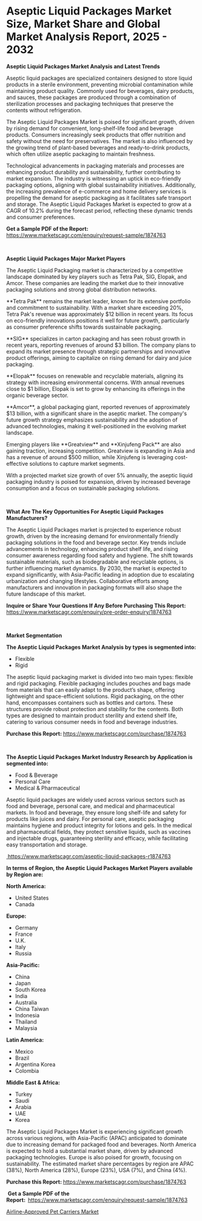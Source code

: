 <p><h1>Aseptic Liquid Packages Market Size, Market Share and Global Market Analysis Report, 2025 - 2032</h1></p><p><strong>Aseptic Liquid Packages Market Analysis and Latest Trends</strong></p>
<p><p>Aseptic liquid packages are specialized containers designed to store liquid products in a sterile environment, preventing microbial contamination while maintaining product quality. Commonly used for beverages, dairy products, and sauces, these packages are produced through a combination of sterilization processes and packaging techniques that preserve the contents without refrigeration.</p><p>The Aseptic Liquid Packages Market is poised for significant growth, driven by rising demand for convenient, long-shelf-life food and beverage products. Consumers increasingly seek products that offer nutrition and safety without the need for preservatives. The market is also influenced by the growing trend of plant-based beverages and ready-to-drink products, which often utilize aseptic packaging to maintain freshness.</p><p>Technological advancements in packaging materials and processes are enhancing product durability and sustainability, further contributing to market expansion. The industry is witnessing an uptick in eco-friendly packaging options, aligning with global sustainability initiatives. Additionally, the increasing prevalence of e-commerce and home delivery services is propelling the demand for aseptic packaging as it facilitates safe transport and storage. The Aseptic Liquid Packages Market is expected to grow at a CAGR of 10.2% during the forecast period, reflecting these dynamic trends and consumer preferences.</p></p>
<p><strong>Get a Sample PDF of the Report:&nbsp;</strong> <a href="https://www.marketscagr.com/enquiry/request-sample/1874763?utm_campaign=2115&utm_medium=2&utm_source=Github&utm_content=ia&utm_term=05042025&utm_id=aseptic-liquid-packages">https://www.marketscagr.com/enquiry/request-sample/1874763</a></p>
<p>&nbsp;</p>
<p><strong>Aseptic Liquid Packages Major Market Players</strong></p>
<p><p>The Aseptic Liquid Packaging market is characterized by a competitive landscape dominated by key players such as Tetra Pak, SIG, Elopak, and Amcor. These companies are leading the market due to their innovative packaging solutions and strong global distribution networks.</p><p>**Tetra Pak** remains the market leader, known for its extensive portfolio and commitment to sustainability. With a market share exceeding 20%, Tetra Pak's revenue was approximately $12 billion in recent years. Its focus on eco-friendly innovations positions it well for future growth, particularly as consumer preference shifts towards sustainable packaging.</p><p>**SIG** specializes in carton packaging and has seen robust growth in recent years, reporting revenues of around $3 billion. The company plans to expand its market presence through strategic partnerships and innovative product offerings, aiming to capitalize on rising demand for dairy and juice packaging.</p><p>**Elopak** focuses on renewable and recyclable materials, aligning its strategy with increasing environmental concerns. With annual revenues close to $1 billion, Elopak is set to grow by enhancing its offerings in the organic beverage sector.</p><p>**Amcor**, a global packaging giant, reported revenues of approximately $13 billion, with a significant share in the aseptic market. The company's future growth strategy emphasizes sustainability and the adoption of advanced technologies, making it well-positioned in the evolving market landscape.</p><p>Emerging players like **Greatview** and **Xinjufeng Pack** are also gaining traction, increasing competition. Greatview is expanding in Asia and has a revenue of around $500 million, while Xinjufeng is leveraging cost-effective solutions to capture market segments.</p><p>With a projected market size growth of over 5% annually, the aseptic liquid packaging industry is poised for expansion, driven by increased beverage consumption and a focus on sustainable packaging solutions.</p></p>
<p>&nbsp;</p>
<p><strong>What Are The Key Opportunities For Aseptic Liquid Packages Manufacturers?</strong></p>
<p><p>The Aseptic Liquid Packages market is projected to experience robust growth, driven by the increasing demand for environmentally friendly packaging solutions in the food and beverage sector. Key trends include advancements in technology, enhancing product shelf life, and rising consumer awareness regarding food safety and hygiene. The shift towards sustainable materials, such as biodegradable and recyclable options, is further influencing market dynamics. By 2030, the market is expected to expand significantly, with Asia-Pacific leading in adoption due to escalating urbanization and changing lifestyles. Collaborative efforts among manufacturers and innovation in packaging formats will also shape the future landscape of this market.</p></p>
<p><strong>Inquire or Share Your Questions If Any Before Purchasing This Report:</strong> <a href="https://www.marketscagr.com/enquiry/pre-order-enquiry/1874763?utm_campaign=2115&utm_medium=2&utm_source=Github&utm_content=ia&utm_term=05042025&utm_id=aseptic-liquid-packages">https://www.marketscagr.com/enquiry/pre-order-enquiry/1874763</a></p>
<p>&nbsp;</p>
<p><strong>Market Segmentation</strong></p>
<p><strong>The Aseptic Liquid Packages Market Analysis by types is segmented into:</strong></p>
<p><ul><li>Flexible</li><li>Rigid</li></ul></p>
<p><p>The aseptic liquid packaging market is divided into two main types: flexible and rigid packaging. Flexible packaging includes pouches and bags made from materials that can easily adapt to the product’s shape, offering lightweight and space-efficient solutions. Rigid packaging, on the other hand, encompasses containers such as bottles and cartons. These structures provide robust protection and stability for the contents. Both types are designed to maintain product sterility and extend shelf life, catering to various consumer needs in food and beverage industries.</p></p>
<p><strong>Purchase this Report:&nbsp;</strong><a href="https://www.marketscagr.com/purchase/1874763?utm_campaign=2115&utm_medium=2&utm_source=Github&utm_content=ia&utm_term=05042025&utm_id=aseptic-liquid-packages">https://www.marketscagr.com/purchase/1874763</a></p>
<p>&nbsp;</p>
<p><strong>The Aseptic Liquid Packages Market Industry Research by Application is segmented into:</strong></p>
<p><ul><li>Food & Beverage</li><li>Personal Care</li><li>Medical & Pharmaceutical</li></ul></p>
<p><p>Aseptic liquid packages are widely used across various sectors such as food and beverage, personal care, and medical and pharmaceutical markets. In food and beverage, they ensure long shelf-life and safety for products like juices and dairy. For personal care, aseptic packaging maintains hygiene and product integrity for lotions and gels. In the medical and pharmaceutical fields, they protect sensitive liquids, such as vaccines and injectable drugs, guaranteeing sterility and efficacy, while facilitating easy transportation and storage.</p></p>
<p><a href="https://www.marketscagr.com/aseptic-liquid-packages-r1874763?utm_campaign=2115&utm_medium=2&utm_source=Github&utm_content=ia&utm_term=05042025&utm_id=aseptic-liquid-packages">&nbsp;https://www.marketscagr.com/aseptic-liquid-packages-r1874763</a></p>
<p><strong>In terms of Region, the Aseptic Liquid Packages Market Players available by Region are:</strong></p>
<p>
    <p> <strong> North America: </strong>
        <ul>
            <li>United States</li>
            <li>Canada</li>
        </ul>
        </p> 
    <p> <strong> Europe: </strong>
        <ul>
            <li>Germany</li>
            <li>France</li>
            <li>U.K.</li>
            <li>Italy</li>
            <li>Russia</li>
        </ul>
        </p> 
    <p> <strong> Asia-Pacific: </strong>
        <ul>
            <li>China</li>
            <li>Japan</li>
            <li>South Korea</li>
            <li>India</li>
            <li>Australia</li>
            <li>China Taiwan</li>
            <li>Indonesia</li>
            <li>Thailand</li>
            <li>Malaysia</li>
        </ul>
        </p> 
    <p> <strong> Latin America: </strong>
        <ul>
            <li>Mexico</li>
            <li>Brazil</li>
            <li>Argentina Korea</li>
            <li>Colombia</li>
        </ul>
        </p> 
    <p> <strong> Middle East & Africa: </strong>
        <ul>
            <li>Turkey</li>
            <li>Saudi</li>
            <li>Arabia</li>
            <li>UAE</li>
            <li>Korea</li>
        </ul>
    </p>
    </p>
<p><p>The Aseptic Liquid Packages Market is experiencing significant growth across various regions, with Asia-Pacific (APAC) anticipated to dominate due to increasing demand for packaged food and beverages. North America is expected to hold a substantial market share, driven by advanced packaging technologies. Europe is also poised for growth, focusing on sustainability. The estimated market share percentages by region are APAC (38%), North America (28%), Europe (23%), USA (7%), and China (4%).</p></p>
<p><strong>Purchase this Report: </strong><a href="https://www.marketscagr.com/purchase/1874763?utm_campaign=2115&utm_medium=2&utm_source=Github&utm_content=ia&utm_term=05042025&utm_id=aseptic-liquid-packages">https://www.marketscagr.com/purchase/1874763</a></p>
<p>&nbsp;<strong>Get a Sample PDF of the Report:&nbsp;&nbsp;</strong><a href="https://www.marketscagr.com/enquiry/request-sample/1874763?utm_campaign=2115&utm_medium=2&utm_source=Github&utm_content=ia&utm_term=05042025&utm_id=aseptic-liquid-packages">https://www.marketscagr.com/enquiry/request-sample/1874763</a></p>
<p><strong></strong></p>
<p><p><a href="https://github.com/sofayahoo2023/Market-Research-Report-List-7/blob/main/airline-approved-pet-carriers-market.md?utm_campaign=2115&utm_medium=2&utm_source=Github&utm_content=ia&utm_term=05042025&utm_id=aseptic-liquid-packages">Airline-Approved Pet Carriers Market</a></p></p>